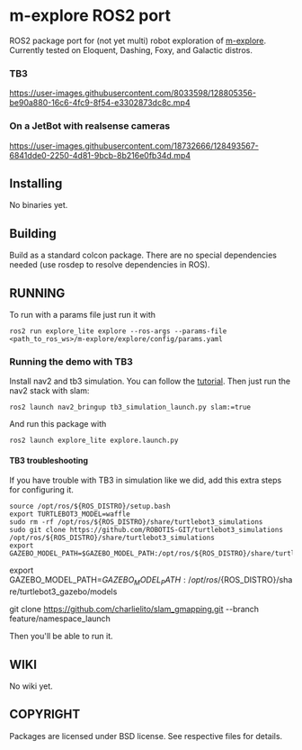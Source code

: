# m-explore ROS2 port

ROS2 package port for (not yet multi) robot exploration of [m-explore](https://github.com/hrnr/m-explore). Currently tested on Eloquent, Dashing, Foxy, and Galactic distros.


### TB3
https://user-images.githubusercontent.com/8033598/128805356-be90a880-16c6-4fc9-8f54-e3302873dc8c.mp4


### On a JetBot with realsense cameras
https://user-images.githubusercontent.com/18732666/128493567-6841dde0-2250-4d81-9bcb-8b216e0fb34d.mp4



Installing
----------

No binaries yet.

Building
--------

Build as a standard colcon package. There are no special dependencies needed
(use rosdep to resolve dependencies in ROS). 

RUNNING
-------
To run with a params file just run it with
```
ros2 run explore_lite explore --ros-args --params-file <path_to_ros_ws>/m-explore/explore/config/params.yaml
```

### Running the demo with TB3
Install nav2 and tb3 simulation. You can follow the [tutorial](https://navigation.ros.org/getting_started/index.html#installation).
Then just run the nav2 stack with slam:
```
ros2 launch nav2_bringup tb3_simulation_launch.py slam:=true
```

And run this package with
```
ros2 launch explore_lite explore.launch.py
```


#### TB3 troubleshooting
If you have trouble with TB3 in simulation like we did, add this extra steps for configuring it.

```
source /opt/ros/${ROS_DISTRO}/setup.bash
export TURTLEBOT3_MODEL=waffle
sudo rm -rf /opt/ros/${ROS_DISTRO}/share/turtlebot3_simulations
sudo git clone https://github.com/ROBOTIS-GIT/turtlebot3_simulations /opt/ros/${ROS_DISTRO}/share/turtlebot3_simulations
export GAZEBO_MODEL_PATH=$GAZEBO_MODEL_PATH:/opt/ros/${ROS_DISTRO}/share/turtlebot3_simulations/turtlebot3_gazebo/models
```
export GAZEBO_MODEL_PATH=$GAZEBO_MODEL_PATH:/opt/ros/${ROS_DISTRO}/share/turtlebot3_gazebo/models


git clone https://github.com/charlielito/slam_gmapping.git --branch feature/namespace_launch

Then you'll be able to run it.

WIKI
----
No wiki yet.


COPYRIGHT
---------

Packages are licensed under BSD license. See respective files for details.
